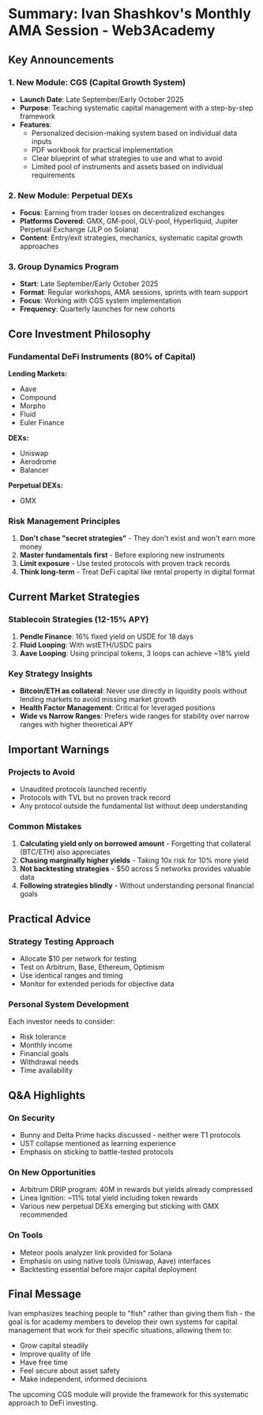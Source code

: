 # Summary: Ivan Shashkov's Monthly AMA Session - Web3Academy

## Key Announcements

### 1. New Module: CGS (Capital Growth System)
- **Launch Date**: Late September/Early October 2025
- **Purpose**: Teaching systematic capital management with a step-by-step framework
- **Features**: 
  - Personalized decision-making system based on individual data inputs
  - PDF workbook for practical implementation
  - Clear blueprint of what strategies to use and what to avoid
  - Limited pool of instruments and assets based on individual requirements

### 2. New Module: Perpetual DEXs
- **Focus**: Earning from trader losses on decentralized exchanges
- **Platforms Covered**: GMX, GM-pool, GLV-pool, Hyperliquid, Jupiter Perpetual Exchange (JLP on Solana)
- **Content**: Entry/exit strategies, mechanics, systematic capital growth approaches

### 3. Group Dynamics Program
- **Start**: Late September/Early October 2025
- **Format**: Regular workshops, AMA sessions, sprints with team support
- **Focus**: Working with CGS system implementation
- **Frequency**: Quarterly launches for new cohorts

## Core Investment Philosophy

### Fundamental DeFi Instruments (80% of Capital)
**Lending Markets:**
- Aave
- Compound
- Morpho
- Fluid
- Euler Finance

**DEXs:**
- Uniswap
- Aerodrome
- Balancer

**Perpetual DEXs:**
- GMX

### Risk Management Principles
1. **Don't chase "secret strategies"** - They don't exist and won't earn more money
2. **Master fundamentals first** - Before exploring new instruments
3. **Limit exposure** - Use tested protocols with proven track records
4. **Think long-term** - Treat DeFi capital like rental property in digital format

## Current Market Strategies

### Stablecoin Strategies (12-15% APY)
1. **Pendle Finance**: 16% fixed yield on USDE for 18 days
2. **Fluid Looping**: With wstETH/USDC pairs
3. **Aave Looping**: Using principal tokens, 3 loops can achieve ~18% yield

### Key Strategy Insights
- **Bitcoin/ETH as collateral**: Never use directly in liquidity pools without lending markets to avoid missing market growth
- **Health Factor Management**: Critical for leveraged positions
- **Wide vs Narrow Ranges**: Prefers wide ranges for stability over narrow ranges with higher theoretical APY

## Important Warnings

### Projects to Avoid
- Unaudited protocols launched recently
- Protocols with TVL but no proven track record
- Any protocol outside the fundamental list without deep understanding

### Common Mistakes
1. **Calculating yield only on borrowed amount** - Forgetting that collateral (BTC/ETH) also appreciates
2. **Chasing marginally higher yields** - Taking 10x risk for 10% more yield
3. **Not backtesting strategies** - $50 across 5 networks provides valuable data
4. **Following strategies blindly** - Without understanding personal financial goals

## Practical Advice

### Strategy Testing Approach
- Allocate $10 per network for testing
- Test on Arbitrum, Base, Ethereum, Optimism
- Use identical ranges and timing
- Monitor for extended periods for objective data

### Personal System Development
Each investor needs to consider:
- Risk tolerance
- Monthly income
- Financial goals
- Withdrawal needs
- Time availability

## Q&A Highlights

### On Security
- Bunny and Delta Prime hacks discussed - neither were T1 protocols
- UST collapse mentioned as learning experience
- Emphasis on sticking to battle-tested protocols

### On New Opportunities
- Arbitrum DRIP program: 40M in rewards but yields already compressed
- Linea Ignition: ~11% total yield including token rewards
- Various new perpetual DEXs emerging but sticking with GMX recommended

### On Tools
- Meteor pools analyzer link provided for Solana
- Emphasis on using native tools (Uniswap, Aave) interfaces
- Backtesting essential before major capital deployment

## Final Message
Ivan emphasizes teaching people to "fish" rather than giving them fish - the goal is for academy members to develop their own systems for capital management that work for their specific situations, allowing them to:
- Grow capital steadily
- Improve quality of life
- Have free time
- Feel secure about asset safety
- Make independent, informed decisions

The upcoming CGS module will provide the framework for this systematic approach to DeFi investing.